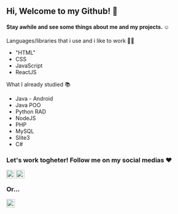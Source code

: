 <h2>Hi, Welcome to my Github! 👋 </h2>
<h4>Stay awhile and see some things about me and my projects. ☺️ </h4>

Languages/libraries that i use and i like to work 👩‍💻
- "HTML"
- CSS
- JavaScript
- ReactJS

What I already studied 📚
- Java - Android
- Java POO
- Python RAD
- NodeJS
- PHP
- MySQL
- Slite3
- C#


<h3>Let's work togheter! Follow me on my social medias ❤️</h3>
<a target="_blank" href="https://www.linkedin.com/in/thayane-menezes-31a5a9191/">
  <img align="left" alt="LinkdeIN" width="22px" src="https://cdn.jsdelivr.net/npm/simple-icons@v3/icons/linkedin.svg" />
</a>
<a target="_blank" href="https://www.instagram.com/thayanemenezees/">
  <img align="left" alt="Instagram" width="22px" src="https://cdn.jsdelivr.net/npm/simple-icons@v3/icons/instagram.svg" />
</a><br>
<h3>Or...</h3>
<a target="_blank" href="https://api.whatsapp.com/send?phone=5585989321462&text=Ol%C3%A1!%20Tudo%20bem%3F">
  <img align="left" alt="Whatsapp" width="22px" src="https://cdn.jsdelivr.net/npm/simple-icons@v3/icons/whatsapp.svg" />
</a>
